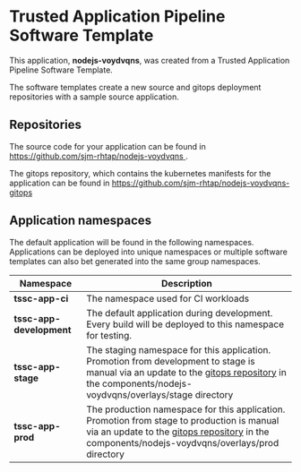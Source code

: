 # Trusted Application Pipeline Software Template

This application, **nodejs-voydvqns**, was created from a Trusted Application Pipeline Software Template.

The software templates create a new source and gitops deployment repositories with a sample source application. 

## Repositories

The source code for your application can be found in [https://github.com/sjm-rhtap/nodejs-voydvqns ](https://github.com/sjm-rhtap/nodejs-voydvqns ).
 
The gitops repository, which contains the kubernetes manifests for the application can be found in 
[https://github.com/sjm-rhtap/nodejs-voydvqns-gitops ](https://github.com/sjm-rhtap/nodejs-voydvqns-gitops ) 

## Application namespaces 

The default application will be found in the following namespaces. Applications can be deployed into unique namespaces or multiple software templates can also bet generated into the same group namespaces.  

|  Namespace   |  Description   |  
| -------- | -------- |
| **tssc-app-ci** | The namespace used for CI workloads |
| **tssc-app-development** | The default application during development. Every build will be deployed to this namespace for testing. |
| **tssc-app-stage** | The staging namespace for this application. Promotion from development to stage is manual via an update to the [gitops repository](https://github.com/sjm-rhtap/nodejs-voydvqns-gitops ) in the components/nodejs-voydvqns/overlays/stage directory |
| **tssc-app-prod** | The production namespace for this application. Promotion from stage to production is manual via an update to the [gitops repository](https://github.com/sjm-rhtap/nodejs-voydvqns-gitops ) in the components/nodejs-voydvqns/overlays/prod directory |